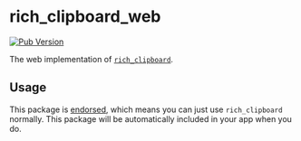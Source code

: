 # rich_clipboard_web

[![Pub Version](https://img.shields.io/pub/v/rich_clipboard_web)](https://pub.dev/packages/rich_clipboard_web)

The web implementation of [`rich_clipboard`][1].

## Usage

This package is [endorsed][2], which means you can just use `rich_clipboard`
normally. This package will be automatically included in your app when you do.

[1]: https://pub.dev/packages/rich_clipboard
[2]: https://flutter.dev/docs/development/packages-and-plugins/developing-packages#endorsed-federated-plugin
